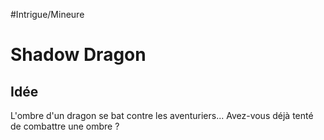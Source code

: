 #Intrigue/Mineure
# Shadow Dragon
## Idée
L'ombre d'un dragon se bat contre les aventuriers... Avez-vous déjà tenté de combattre une ombre ?